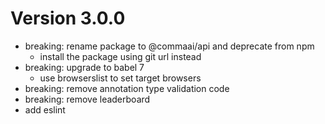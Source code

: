 Version 3.0.0
=============
* breaking: rename package to @commaai/api and deprecate from npm
  * install the package using git url instead
* breaking: upgrade to babel 7
  * use browserslist to set target browsers
* breaking: remove annotation type validation code
* breaking: remove leaderboard
* add eslint
